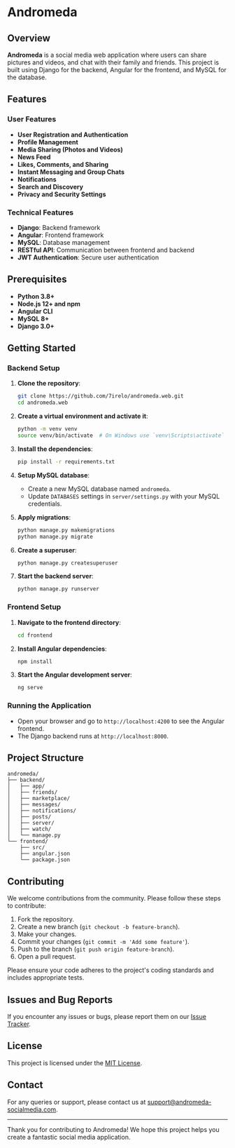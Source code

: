 # Andromeda

## Overview

**Andromeda** is a social media web application where users can share pictures and videos, and chat with their family and friends. This project is built using Django for the backend, Angular for the frontend, and MySQL for the database.

## Features

### User Features
- **User Registration and Authentication**
- **Profile Management**
- **Media Sharing (Photos and Videos)**
- **News Feed**
- **Likes, Comments, and Sharing**
- **Instant Messaging and Group Chats**
- **Notifications**
- **Search and Discovery**
- **Privacy and Security Settings**

### Technical Features
- **Django**: Backend framework
- **Angular**: Frontend framework
- **MySQL**: Database management
- **RESTful API**: Communication between frontend and backend
- **JWT Authentication**: Secure user authentication

## Prerequisites

- **Python 3.8+**
- **Node.js 12+ and npm**
- **Angular CLI**
- **MySQL 8+**
- **Django 3.0+**

## Getting Started

### Backend Setup

1. **Clone the repository**:
    ```bash
    git clone https://github.com/7irelo/andromeda.web.git
    cd andromeda.web
    ```

2. **Create a virtual environment and activate it**:
    ```bash
    python -m venv venv
    source venv/bin/activate  # On Windows use `venv\Scripts\activate`
    ```

3. **Install the dependencies**:
    ```bash
    pip install -r requirements.txt
    ```

4. **Setup MySQL database**:
    - Create a new MySQL database named `andromeda`.
    - Update `DATABASES` settings in `server/settings.py` with your MySQL credentials.

5. **Apply migrations**:
    ```bash
    python manage.py makemigrations
    python manage.py migrate
    ```

6. **Create a superuser**:
    ```bash
    python manage.py createsuperuser
    ```

7. **Start the backend server**:
    ```bash
    python manage.py runserver
    ```

### Frontend Setup

1. **Navigate to the frontend directory**:
    ```bash
    cd frontend
    ```

2. **Install Angular dependencies**:
    ```bash
    npm install
    ```

3. **Start the Angular development server**:
    ```bash
    ng serve
    ```

### Running the Application

- Open your browser and go to `http://localhost:4200` to see the Angular frontend.
- The Django backend runs at `http://localhost:8000`.

## Project Structure

```
andromeda/
├── backend/
│   ├── app/
│   ├── friends/
│   ├── marketplace/
│   ├── messages/
│   ├── notifications/
│   ├── posts/
│   ├── server/
│   ├── watch/
│   └── manage.py
└── frontend/
    ├── src/
    ├── angular.json
    └── package.json
```

## Contributing

We welcome contributions from the community. Please follow these steps to contribute:

1. Fork the repository.
2. Create a new branch (`git checkout -b feature-branch`).
3. Make your changes.
4. Commit your changes (`git commit -m 'Add some feature'`).
5. Push to the branch (`git push origin feature-branch`).
6. Open a pull request.

Please ensure your code adheres to the project's coding standards and includes appropriate tests.

## Issues and Bug Reports

If you encounter any issues or bugs, please report them on our [Issue Tracker](https://github.com/7irelo/andromeda.web/issues).

## License

This project is licensed under the [MIT License](LICENSE).

## Contact

For any queries or support, please contact us at support@andromeda-socialmedia.com.

---

Thank you for contributing to Andromeda! We hope this project helps you create a fantastic social media application.
